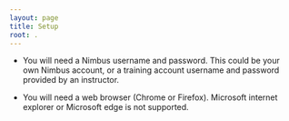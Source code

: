 ```yaml
---
layout: page
title: Setup
root: .
---
```

- You will need a Nimbus username and password.  This could be your own Nimbus account, or a training account username and password provided by an instructor.

- You will need a web browser (Chrome or Firefox). Microsoft internet explorer or Microsoft edge is not supported.
